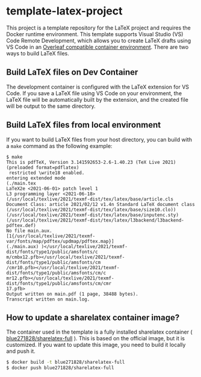 # template-latex-project

This project is a template repository for the LaTeX project and requires the Docker runtime environment. This template supports Visual Studio (VS) Code Remote Development, which allows you to create LaTeX drafts using VS Code in an [Overleaf compatible container environment](https://github.com/overleaf/overleaf). There are two ways to build LaTeX files.



## Build LaTeX files on Dev Container

The development container is configured with the LaTeX extension for VS Code. If you save a LaTeX file using VS Code on your environment, the LaTeX file will be automatically built by the extension, and the created file will be output to the same directory.



## Build LaTeX files from local environment

If you want to build LaTeX files from your host directory, you can build with a `make` command as the following example:

```bahs
$ make
This is pdfTeX, Version 3.141592653-2.6-1.40.23 (TeX Live 2021) (preloaded format=pdflatex)
 restricted \write18 enabled.
entering extended mode
(./main.tex
LaTeX2e <2021-06-01> patch level 1
L3 programming layer <2021-06-18>
(/usr/local/texlive/2021/texmf-dist/tex/latex/base/article.cls
Document Class: article 2021/02/12 v1.4n Standard LaTeX document class
(/usr/local/texlive/2021/texmf-dist/tex/latex/base/size10.clo))
(/usr/local/texlive/2021/texmf-dist/tex/latex/base/inputenc.sty)
(/usr/local/texlive/2021/texmf-dist/tex/latex/l3backend/l3backend-pdftex.def)
No file main.aux.
[1{/usr/local/texlive/2021/texmf-var/fonts/map/pdftex/updmap/pdftex.map}]
(./main.aux) )</usr/local/texlive/2021/texmf-dist/fonts/type1/public/amsfonts/c
m/cmbx12.pfb></usr/local/texlive/2021/texmf-dist/fonts/type1/public/amsfonts/cm
/cmr10.pfb></usr/local/texlive/2021/texmf-dist/fonts/type1/public/amsfonts/cm/c
mr12.pfb></usr/local/texlive/2021/texmf-dist/fonts/type1/public/amsfonts/cm/cmr
17.pfb>
Output written on main.pdf (1 page, 38488 bytes).
Transcript written on main.log.
```



## How to update a sharelatex container image?

The container used in the template is a fully installed sharelatex container ( [blue271828/sharelatex-full](https://hub.docker.com/repository/docker/blue271828/sharelatex-full) ). This is based on the official image, but it is customized. If you want to update this image, you need to build it locally and push it.

```bash
$ docker build -t blue271828/sharelatex-full
$ docker push blue271828/sharelatex-full
```

